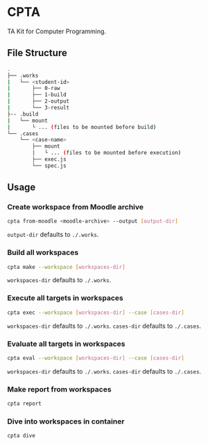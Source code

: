 # CPTA

TA Kit for Computer Programming.

## File Structure

```sh
.
├── .works
|   └── <student-id>
|       ├── 0-raw
|       ├── 1-build
|       ├── 2-output
|       └── 3-result
├-- .build
|   └── mount
|       └ ... (files to be mounted before build)
└── .cases
    └── <case-name>
        ├── mount
        |   └ ... (files to be mounted before execution)
        ├── exec.js
        └── spec.js
```

## Usage

### Create workspace from Moodle archive

```sh
cpta from-moodle <moodle-archive> --output [output-dir]
```

`output-dir` defaults to `./.works`.

### Build all workspaces

```sh
cpta make --workspace [workspaces-dir]
```

`workspaces-dir` defaults to `./.works`.

### Execute all targets in workspaces

```sh
cpta exec --workspace [workspaces-dir] --case [cases-dir]
```

`workspaces-dir` defaults to `./.works`.
`cases-dir` defaults to `./.cases`.

### Evaluate all targets in workspaces

```sh
cpta eval --workspace [workspaces-dir] --case [cases-dir]
```

`workspaces-dir` defaults to `./.works`.
`cases-dir` defaults to `./.cases`.

### Make report from workspaces

```sh
cpta report
```

### Dive into workspaces in container

```sh
cpta dive
```
